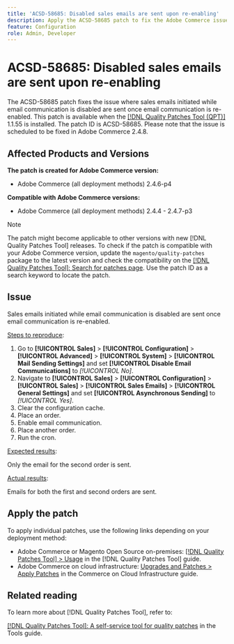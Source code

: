 ```yaml
---
title: 'ACSD-58685: Disabled sales emails are sent upon re-enabling'
description: Apply the ACSD-58685 patch to fix the Adobe Commerce issue where sales emails initiated while email communication is disabled are sent once email communication is re-enabled.
feature: Configuration
role: Admin, Developer
---
```

# ACSD-58685: Disabled sales emails are sent upon re-enabling

The ACSD-58685 patch fixes the issue where sales emails initiated while email communication is disabled are sent once email communication is re-enabled. This patch is available when the [[!DNL Quality Patches Tool (QPT)]](/help/tools/quality-patches-tool/quality-patches-tool-to-self-serve-quality-patches.md) 1.1.55 is installed. The patch ID is ACSD-58685. Please note that the issue is scheduled to be fixed in Adobe Commerce 2.4.8.

## Affected Products and Versions

**The patch is created for Adobe Commerce version:**

* Adobe Commerce (all deployment methods) 2.4.6-p4

**Compatible with Adobe Commerce versions:**

* Adobe Commerce (all deployment methods) 2.4.4 - 2.4.7-p3

>[!NOTE]
>
>The patch might become applicable to other versions with new [!DNL Quality Patches Tool] releases. To check if the patch is compatible with your Adobe Commerce version, update the `magento/quality-patches` package to the latest version and check the compatibility on the [[!DNL Quality Patches Tool]: Search for patches page](https://experienceleague.adobe.com/tools/commerce-quality-patches/index.html). Use the patch ID as a search keyword to locate the patch.

## Issue

Sales emails initiated while email communication is disabled are sent once email communication is re-enabled.

<u>Steps to reproduce</u>:

1. Go to **[!UICONTROL Sales]** > **[!UICONTROL Configuration]** > **[!UICONTROL Advanced]** > **[!UICONTROL System]** > **[!UICONTROL Mail Sending Settings]** and set **[!UICONTROL Disable Email Communications]** to *[!UICONTROL No]*.
1. Navigate to **[!UICONTROL Sales]** > **[!UICONTROL Configuration]** > **[!UICONTROL Sales]** > **[!UICONTROL Sales Emails]** > **[!UICONTROL General Settings]** and set **[!UICONTROL Asynchronous Sending]** to *[!UICONTROL Yes]*.
1. Clear the configuration cache.
1. Place an order.
1. Enable email communication.
1. Place another order.
1. Run the cron.

<u>Expected results</u>:

Only the email for the second order is sent.

<u>Actual results</u>:

Emails for both the first and second orders are sent.

## Apply the patch

To apply individual patches, use the following links depending on your deployment method:

* Adobe Commerce or Magento Open Source on-premises: [[!DNL Quality Patches Tool] > Usage](/help/tools/quality-patches-tool/usage.md) in the [!DNL Quality Patches Tool] guide.
* Adobe Commerce on cloud infrastructure: [Upgrades and Patches > Apply Patches](https://experienceleague.adobe.com/docs/commerce-cloud-service/user-guide/develop/upgrade/apply-patches.html) in the Commerce on Cloud Infrastructure guide.

## Related reading

To learn more about [!DNL Quality Patches Tool], refer to:

[[!DNL Quality Patches Tool]: A self-service tool for quality patches](/help/tools/quality-patches-tool/quality-patches-tool-to-self-serve-quality-patches.md) in the Tools guide.

